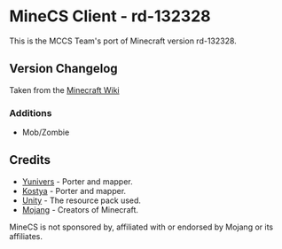 # MineCS Client - rd-132328

This is the MCCS Team's port of Minecraft version rd-132328.

## Version Changelog

Taken from the [Minecraft Wiki](https://minecraft.wiki/w/Java_Edition_pre-Classic_rd-132328)

### Additions

+ Mob/Zombie

## Credits

- [Yunivers](https://www.github.com/aityunivers) - Porter and mapper.
- [Kostya](https://www.github.com/1987kostya) - Porter and mapper.
- [Unity](https://github.com/Unity-Resource-Pack/Unity) - The resource pack used.
- [Mojang](https://www.minecraft.net/) - Creators of Minecraft.

MineCS is not sponsored by, affiliated with or endorsed by Mojang or its affiliates.
